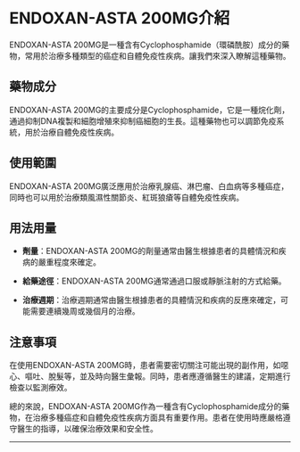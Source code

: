 # ENDOXAN-ASTA 200MG介紹
ENDOXAN-ASTA 200MG是一種含有Cyclophosphamide（環磷酰胺）成分的藥物，常用於治療多種類型的癌症和自體免疫性疾病。讓我們來深入瞭解這種藥物。
## 藥物成分
ENDOXAN-ASTA 200MG的主要成分是Cyclophosphamide，它是一種烷化劑，通過抑制DNA複製和細胞增殖來抑制癌細胞的生長。這種藥物也可以調節免疫系統，用於治療自體免疫性疾病。
## 使用範圍
ENDOXAN-ASTA 200MG廣泛應用於治療乳腺癌、淋巴瘤、白血病等多種癌症，同時也可以用於治療類風濕性關節炎、紅斑狼瘡等自體免疫性疾病。
## 用法用量
- **劑量**：ENDOXAN-ASTA 200MG的劑量通常由醫生根據患者的具體情況和疾病的嚴重程度來確定。
  
- **給藥途徑**：ENDOXAN-ASTA 200MG通常通過口服或靜脈注射的方式給藥。
- **治療週期**：治療週期通常由醫生根據患者的具體情況和疾病的反應來確定，可能需要連續幾周或幾個月的治療。
## 注意事項
在使用ENDOXAN-ASTA 200MG時，患者需要密切關注可能出現的副作用，如噁心、嘔吐、脫髮等，並及時向醫生彙報。同時，患者應遵循醫生的建議，定期進行檢查以監測療效。
總的來說，ENDOXAN-ASTA 200MG作為一種含有Cyclophosphamide成分的藥物，在治療多種癌症和自體免疫性疾病方面具有重要作用。患者在使用時應嚴格遵守醫生的指導，以確保治療效果和安全性。
---